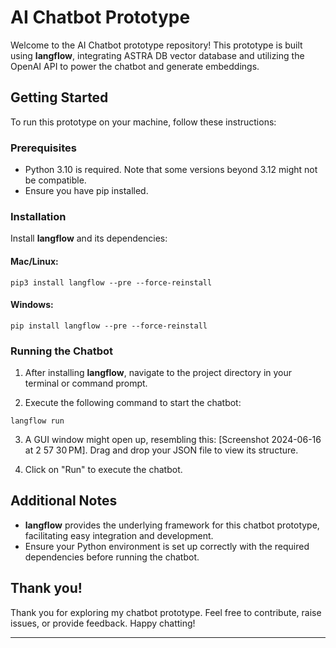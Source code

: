 # AI Chatbot Prototype

Welcome to the AI Chatbot prototype repository! This prototype is built using **langflow**, integrating ASTRA DB vector database and utilizing the OpenAI API to power the chatbot and generate embeddings.

## Getting Started

To run this prototype on your machine, follow these instructions:

### Prerequisites

- Python 3.10 is required. Note that some versions beyond 3.12 might not be compatible.
- Ensure you have pip installed.

### Installation

Install **langflow** and its dependencies:

#### Mac/Linux:

```pip3 install langflow --pre --force-reinstall```

#### Windows:

```pip install langflow --pre --force-reinstall```

### Running the Chatbot

1. After installing **langflow**, navigate to the project directory in your terminal or command prompt.
   
2. Execute the following command to start the chatbot:

```langflow run```

3. A GUI window might open up, resembling this: [Screenshot 2024-06-16 at 2 57 30 PM]. Drag and drop your JSON file to view its structure.

4. Click on "Run" to execute the chatbot.

## Additional Notes

- **langflow** provides the underlying framework for this chatbot prototype, facilitating easy integration and development.
- Ensure your Python environment is set up correctly with the required dependencies before running the chatbot.

## Thank you!

Thank you for exploring my chatbot prototype. Feel free to contribute, raise issues, or provide feedback. Happy chatting!

---
